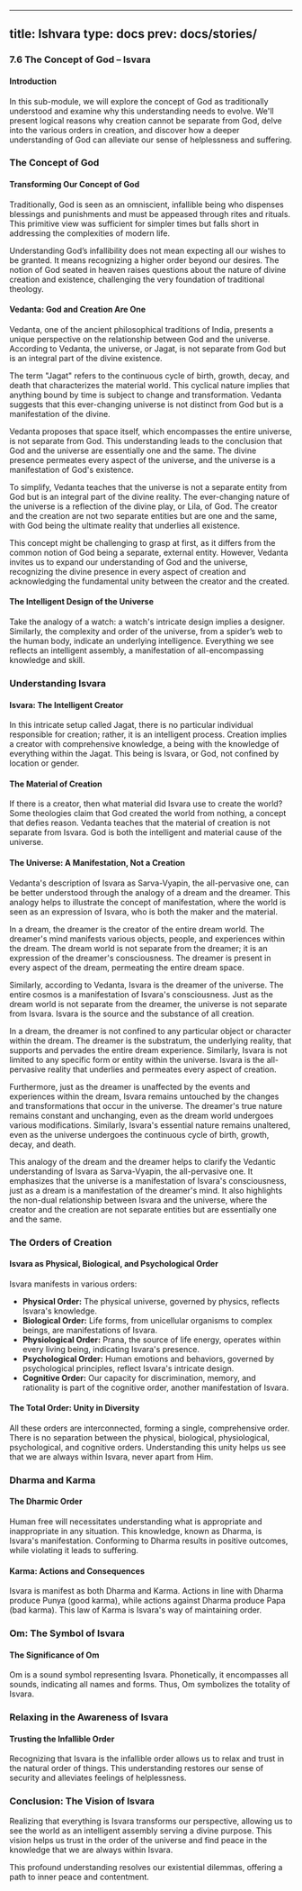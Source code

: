 
---
title: Ishvara
type: docs
prev: docs/stories/
---

### 7.6 The Concept of God – Isvara


#### Introduction
In this sub-module, we will explore the concept of God as traditionally understood and examine why this understanding needs to evolve. We'll present logical reasons why creation cannot be separate from God, delve into the various orders in creation, and discover how a deeper understanding of God can alleviate our sense of helplessness and suffering.

### The Concept of God

#### Transforming Our Concept of God
Traditionally, God is seen as an omniscient, infallible being who dispenses blessings and punishments and must be appeased through rites and rituals. This primitive view was sufficient for simpler times but falls short in addressing the complexities of modern life. 

Understanding God’s infallibility does not mean expecting all our wishes to be granted. It means recognizing a higher order beyond our desires. The notion of God seated in heaven raises questions about the nature of divine creation and existence, challenging the very foundation of traditional theology.

#### Vedanta: God and Creation Are One
Vedanta, one of the ancient philosophical traditions of India, presents a unique perspective on the relationship between God and the universe. According to Vedanta, the universe, or Jagat, is not separate from God but is an integral part of the divine existence.

The term "Jagat" refers to the continuous cycle of birth, growth, decay, and death that characterizes the material world. This cyclical nature implies that anything bound by time is subject to change and transformation. Vedanta suggests that this ever-changing universe is not distinct from God but is a manifestation of the divine.

Vedanta proposes that space itself, which encompasses the entire universe, is not separate from God. This understanding leads to the conclusion that God and the universe are essentially one and the same. The divine presence permeates every aspect of the universe, and the universe is a manifestation of God's existence.

To simplify, Vedanta teaches that the universe is not a separate entity from God but is an integral part of the divine reality. The ever-changing nature of the universe is a reflection of the divine play, or Lila, of God. The creator and the creation are not two separate entities but are one and the same, with God being the ultimate reality that underlies all existence.

This concept might be challenging to grasp at first, as it differs from the common notion of God being a separate, external entity. However, Vedanta invites us to expand our understanding of God and the universe, recognizing the divine presence in every aspect of creation and acknowledging the fundamental unity between the creator and the created.

#### The Intelligent Design of the Universe
Take the analogy of a watch: a watch's intricate design implies a designer. Similarly, the complexity and order of the universe, from a spider’s web to the human body, indicate an underlying intelligence. Everything we see reflects an intelligent assembly, a manifestation of all-encompassing knowledge and skill.

### Understanding Isvara

#### Isvara: The Intelligent Creator
In this intricate setup called Jagat, there is no particular individual responsible for creation; rather, it is an intelligent process. Creation implies a creator with comprehensive knowledge, a being with the knowledge of everything within the Jagat. This being is Isvara, or God, not confined by location or gender.

#### The Material of Creation
If there is a creator, then what material did Isvara use to create the world? Some theologies claim that God created the world from nothing, a concept that defies reason. Vedanta teaches that the material of creation is not separate from Isvara. God is both the intelligent and material cause of the universe.

#### The Universe: A Manifestation, Not a Creation
Vedanta's description of Isvara as Sarva-Vyapin, the all-pervasive one, can be better understood through the analogy of a dream and the dreamer. This analogy helps to illustrate the concept of manifestation, where the world is seen as an expression of Isvara, who is both the maker and the material.

In a dream, the dreamer is the creator of the entire dream world. The dreamer's mind manifests various objects, people, and experiences within the dream. The dream world is not separate from the dreamer; it is an expression of the dreamer's consciousness. The dreamer is present in every aspect of the dream, permeating the entire dream space.

Similarly, according to Vedanta, Isvara is the dreamer of the universe. The entire cosmos is a manifestation of Isvara's consciousness. Just as the dream world is not separate from the dreamer, the universe is not separate from Isvara. Isvara is the source and the substance of all creation.

In a dream, the dreamer is not confined to any particular object or character within the dream. The dreamer is the substratum, the underlying reality, that supports and pervades the entire dream experience. Similarly, Isvara is not limited to any specific form or entity within the universe. Isvara is the all-pervasive reality that underlies and permeates every aspect of creation.

Furthermore, just as the dreamer is unaffected by the events and experiences within the dream, Isvara remains untouched by the changes and transformations that occur in the universe. The dreamer's true nature remains constant and unchanging, even as the dream world undergoes various modifications. Similarly, Isvara's essential nature remains unaltered, even as the universe undergoes the continuous cycle of birth, growth, decay, and death.

This analogy of the dream and the dreamer helps to clarify the Vedantic understanding of Isvara as Sarva-Vyapin, the all-pervasive one. It emphasizes that the universe is a manifestation of Isvara's consciousness, just as a dream is a manifestation of the dreamer's mind. It also highlights the non-dual relationship between Isvara and the universe, where the creator and the creation are not separate entities but are essentially one and the same.

### The Orders of Creation

#### Isvara as Physical, Biological, and Psychological Order
Isvara manifests in various orders:

- **Physical Order:** The physical universe, governed by physics, reflects Isvara's knowledge. 
- **Biological Order:** Life forms, from unicellular organisms to complex beings, are manifestations of Isvara.
- **Physiological Order:** Prana, the source of life energy, operates within every living being, indicating Isvara's presence.
- **Psychological Order:** Human emotions and behaviors, governed by psychological principles, reflect Isvara's intricate design.
- **Cognitive Order:** Our capacity for discrimination, memory, and rationality is part of the cognitive order, another manifestation of Isvara.

#### The Total Order: Unity in Diversity
All these orders are interconnected, forming a single, comprehensive order. There is no separation between the physical, biological, physiological, psychological, and cognitive orders. Understanding this unity helps us see that we are always within Isvara, never apart from Him.

### Dharma and Karma

#### The Dharmic Order
Human free will necessitates understanding what is appropriate and inappropriate in any situation. This knowledge, known as Dharma, is Isvara's manifestation. Conforming to Dharma results in positive outcomes, while violating it leads to suffering.

#### Karma: Actions and Consequences
Isvara is manifest as both Dharma and Karma. Actions in line with Dharma produce Punya (good karma), while actions against Dharma produce Papa (bad karma). This law of Karma is Isvara's way of maintaining order.

### Om: The Symbol of Isvara

#### The Significance of Om
Om is a sound symbol representing Isvara. Phonetically, it encompasses all sounds, indicating all names and forms. Thus, Om symbolizes the totality of Isvara.

### Relaxing in the Awareness of Isvara

#### Trusting the Infallible Order
Recognizing that Isvara is the infallible order allows us to relax and trust in the natural order of things. This understanding restores our sense of security and alleviates feelings of helplessness.

### Conclusion: The Vision of Isvara
Realizing that everything is Isvara transforms our perspective, allowing us to see the world as an intelligent assembly serving a divine purpose. This vision helps us trust in the order of the universe and find peace in the knowledge that we are always within Isvara.

This profound understanding resolves our existential dilemmas, offering a path to inner peace and contentment.